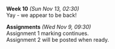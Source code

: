 **Week 10** *(Sun Nov 13, 02:30)*   
Yay - we appear to be back!

**Assignments** *(Wed Nov 9, 09:30)*  
Assignment 1 marking continues.  
Assignment 2 will be posted when ready.

